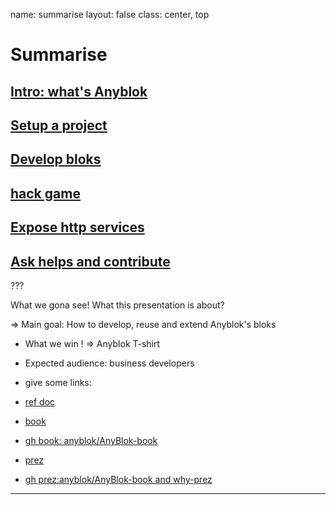 name: summarise
layout: false
class: center, top

# Summarise

## [Intro: what's Anyblok](#intro)
## [Setup a project](#project_setup)
## [Develop bloks](#first_blok)
## [hack game](#game)
## [Expose http services](#http)
## [Ask helps and contribute](#ask)

???

What we gona see! What this presentation is about? 

=> Main goal: How to develop, reuse and extend Anyblok's bloks

* What we win ! => Anyblok T-shirt

* Expected audience: business developers

* give some links:

* [ref doc](http://doc.anyblok.org/)
* [book](https://anyblok.gitbooks.io/anyblok-book/content/en/)
* [gh book: anyblok/AnyBlok-book](https://github.com/anyblok/anyblok-book)
* [prez](https://anyblok.github.io/anyblok-book-prez)
* [gh prez:anyblok/AnyBlok-book and why-prez](
  https://github.com/anyblok/anyblok-book-prez)

---
